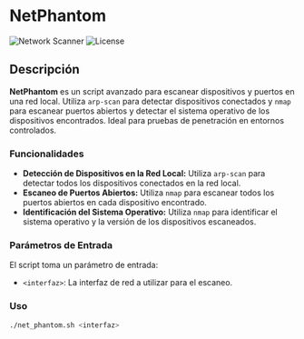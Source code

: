 # NetPhantom

![Network Scanner](https://img.shields.io/badge/Network%20Scanner-Nmap-blue)
![License](https://img.shields.io/badge/License-MIT-green)

## Descripción

**NetPhantom** es un script avanzado para escanear dispositivos y puertos en una red local. Utiliza `arp-scan` para detectar dispositivos conectados y `nmap` para escanear puertos abiertos y detectar el sistema operativo de los dispositivos encontrados. Ideal para pruebas de penetración en entornos controlados.

### Funcionalidades

- **Detección de Dispositivos en la Red Local:** Utiliza `arp-scan` para detectar todos los dispositivos conectados en la red local.
- **Escaneo de Puertos Abiertos:** Utiliza `nmap` para escanear todos los puertos abiertos en cada dispositivo encontrado.
- **Identificación del Sistema Operativo:** Utiliza `nmap` para identificar el sistema operativo y la versión de los dispositivos escaneados.

### Parámetros de Entrada

El script toma un parámetro de entrada:

- `<interfaz>`: La interfaz de red a utilizar para el escaneo.

### Uso

```bash
./net_phantom.sh <interfaz>

